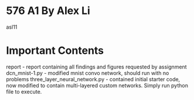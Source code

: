 # 576 A1 By Alex Li
asl11

# Important Contents
report - report containing all findings and figures requested by assignment
dcn_mnist-1.py - modified mnist convo network, should run with no problems
three_layer_neural_network.py - contained initial starter code, now modified to contain multi-layered custom networks. Simply run python file to execute.